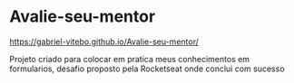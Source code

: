 # Avalie-seu-mentor

https://gabriel-vitebo.github.io/Avalie-seu-mentor/

Projeto criado para colocar em pratica meus conhecimentos em formularios, desafio proposto pela Rocketseat onde conclui com sucesso
